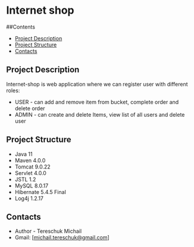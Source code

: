 # Internet shop

##Contents
- [Project Description](#description)
- [Project Structure](#structure)
- [Contacts](#contacts)

## <a name="description"></a>Project Description
Internet-shop is web application where we can register user with different roles:
- USER - can add and remove item from bucket, complete order and delete order
- ADMIN - can create and delete Items, view list of all users and delete user

## <a name="structure"></a>Project Structure

* Java 11
* Maven 4.0.0
* Tomcat 9.0.22 
* Servlet 4.0.0
* JSTL 1.2
* MySQL 8.0.17
* Hibernate 5.4.5 Final
* Log4j 1.2.17

## <a name="contacts"></a>Contacts
* Author - Tereschuk Michail
* Gmail: [michail.tereschuk@gmail.com]


